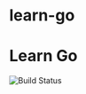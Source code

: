 # learn-go

# Learn Go

![Build Status](https://github.com/daofama/learn-go/actions/workflows/main.yml/badge.svg)
